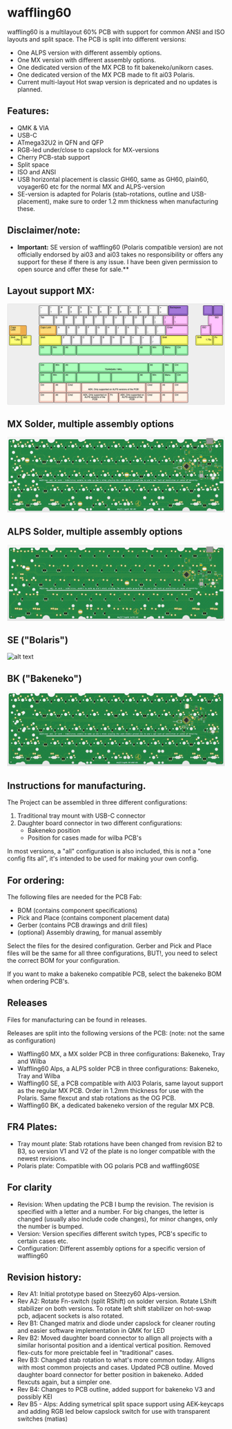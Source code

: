 # waffling60

waffling60 is a multilayout 60% PCB with support for common ANSI and ISO layouts and split space. The PCB is split into different versions:
- One ALPS version with different assembly options.
- One MX version with different assembly options.
- One dedicated version of the MX PCB to fit bakeneko/unikorn cases.
- One dedicated version of the MX PCB made to fit ai03 Polaris.
- Current multi-layout Hot swap version is depricated and no updates is planned.

## Features:
- QMK & VIA
- USB-C
- ATmega32U2 in QFN and QFP
- RGB-led under/close to capslock for MX-versions
- Cherry PCB-stab support
- Split space
- ISO and ANSI
- USB horizontal placement is classic GH60, same as GH60, plain60, voyager60 etc for the normal MX and ALPS-version
- SE-version is adapted for Polaris (stab-rotations, outline and USB-placement), make sure to order 1.2 mm thickness when manufacturing these. 

## **Disclaimer/note:**
- **Important:** SE version of waffling60 (Polaris compatible version) are not officially endorsed by ai03 and ai03 takes no responsibility or offers any support for these if there is any issue. I have been given permission to open source and offer these for sale.**

## Layout support MX: 
![alt text](./readme-images/layout_support.jpg "Layout support")

## MX Solder, multiple assembly options
![alt text](./readme-images/waffling60-MX_Rev_B4_Tray.jpg "PCB View - Rev A")

## ALPS Solder, multiple assembly options
![alt text](./readme-images/waffling60-ALPS_Rev_B5_Tray.jpg "PCB View - Rev A")

## SE ("Bolaris")
![alt text](./readme-images/waffling60-SE_Rev_B2.jpg "PCB View - Rev A")

## BK ("Bakeneko")
![alt text](./readme-images/waffling60-BK_Rev_B4.jpg "PCB View - Rev A")

## Instructions for manufacturing.

The Project can be assembled in three different configurations:
1. Traditional tray mount with USB-C connector
2. Daughter board connector in two different configurations:
	- Bakeneko position
	- Position for cases made for wilba PCB's

In most versions, a "all" configuration is also included, this is not a "one config fits all", it's intended to be used for making your own config.

## For ordering:
The following files are needed for the PCB Fab:
- BOM (contains component specifications)
- Pick and Place (contains component placement data)
- Gerber (contains PCB drawings and drill files)
- (optional) Assembly drawing, for manual assembly

Select the files for the desired configuration. Gerber and Pick and Place files will be the same for all three configurations, BUT!, you need to select the correct BOM for your configuration.

If you want to make a bakeneko compatible PCB, select the bakeneko BOM when ordering PCB's.

## Releases
Files for manufacturing can be found in releases.

Releases are split into the following versions of the PCB: (note: not the same as configuration)
- Waffling60 MX, a MX solder PCB in three configurations: Bakeneko, Tray and Wilba
- Waffling60 Alps, a ALPS solder PCB in three configurations: Bakeneko, Tray and Wilba
- Waffling60 SE, a PCB compatible with AI03 Polaris, same layout support as the regular MX PCB. Order in 1.2mm thickness for use with the Polaris. Same flexcut and stab rotations as the OG PCB.
- Waffling60 BK, a dedicated bakeneko version of the regular MX PCB.

## FR4 Plates:
- Tray mount plate: Stab rotations have been changed from revision B2 to B3, so version V1 and V2 of the plate is no longer compatible with the newest revisions.
- Polaris plate: Compatible with OG polaris PCB and waffling60SE

## For clarity
- Revision: When updating the PCB I bump the revision. The revision is specified with a letter and a number. For big changes, the letter is changed (usually also include code changes), for minor changes, only the number is bumped.
- Version: Version specifies different switch types, PCB's specific to certain cases etc.
- Configuration: Different assembly options for a specific version of waffling60 

## Revision history:
- Rev A1: Initial prototype based on Steezy60 Alps-version.
- Rev A2: Rotate Fn-switch (split RShift) on solder version. Rotate LShift stabilizer on both versions. To rotate left shift stabilizer on hot-swap pcb, adjacent sockets is also rotated.
- Rev B1: Changed matrix and diode under capslock for cleaner routing and easier software implementation in QMK for LED
- Rev B2: Moved daughter board connector to allign all projects with a similar horisontal position and a identical vertical position. Removed flex-cuts for more preictable feel in "traditional" cases.
- Rev B3: Changed stab rotation to what's more common today. Alligns with most common projects and cases. Updated PCB outline. Moved daughter board connector for better position in bakeneko. Added flexcuts again, but a simpler one.
- Rev B4: Changes to PCB outline, added support for bakeneko V3 and possibly KEI
- Rev B5 - Alps: Adding symetrical split space support using AEK-keycaps and adding RGB led below capslock switch for use with transparent switches (matias)

